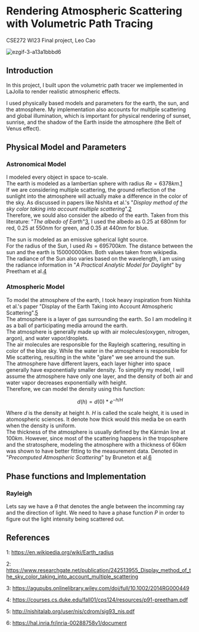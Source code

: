 # Rendering Atmospheric Scattering with Volumetric Path Tracing
CSE272 WI23 Final project, Leo Cao

![ezgif-3-a13a1bbbd6](https://user-images.githubusercontent.com/49463679/227759202-ad77364c-cf2a-4d06-9843-90cbce4a82d4.gif)

## Introduction

In this project, I built upon the volumetric path tracer we implemented in LaJolla
to render realistic atmospheric effects.  

I used physically based models and parameters for the earth, 
the sun, and the atmosphere. My implementation also accounts for multiple scattering and global illumination, which is important 
for physical rendering of sunset, sunrise, and the shadow of the Earth inside the atmosphere (the Belt of Venus effect).

## Physical Model and Parameters

  ### Astronomical Model
  I modeled every object in space to-scale.  
  The earth is modeled as a lambertian sphere with radius $Re = 6378 km$.[1]  
  If we are considering multiple scattering, the ground reflection of the sunlight into the atmosphere will actually make a difference in 
  the color of the sky. As discussed in papers like Nishita et al.'s "_Display method of the sky color taking into account multiple scattering_".[2]  
  Therefore, we sould also consider the albedo of the earth. Taken from this literature: "_The albedo of Earth_"[3], I used the albedo as 0.25 at 680nm for red, 
  0.25 at 550nm for green, and 0.35 at 440nm for blue.
  
  The sun is modeled as an emissive spherical light source.  
  For the radius of the Sun, I used $Rs = 695700 km$. The distance between the sun and the earth is $150000000km$. Both values taken from wikipedia.  
  The radiance of the Sun also varies based on the wavelength, I am using the radiance information in "_A Practical Analytic Model for Daylight_" by 
  Preetham et al.[4]
  
  ### Atmospheric Model
  To model the atmosphere of the earth, I took heavy inspiration from Nishita et al.'s paper "Display of the Earth Taking into Account Atmospheric Scattering".[5]  
  The atmosphere is a layer of gas surrounding the earth. So I am modeling it as a ball of participating media arround the earth.  
  The atmosphere is generally made up with air molecules(oxygen, nitrogen, argon), and water vapor/droplets.  
  The air molecules are responsible for the Rayleigh scattering, resulting in color of the blue sky. While the water in the atmosphere is responsible 
  for Mie scattering, resulting in the white "glare" we see arround the sun.  
  The atmosphere have different layers, each layer higher into space generally have exponentially smaller density. To simplify my model, I will assume the atmosphere 
  have only one layer, and the density of both air and water vapor decreases exponentially with height.  
  Therefore, we can model the density using this function: 
  
  $$ d(h) = d(0)*e^{-h/H} $$
  
  Where $d$ is the density at height $h$. $H$ is called the scale height, it is used in atomospheric sciences. It denote how thick would this media be on earth when the density is uniform.  
  The thickness of the atmosphere is usually defined by the Kármán line at $100km$.
  However, since most of the scattering happens in the troposphere and the stratosphere, 
  modeling the atmosphere with a thickness of $60km$ was shown to have better fitting to the measurement data. Denoted in "_Precomputed Atmospheric Scattering_" 
  by Bruneton et al.[6] 
  
## Phase functions and Implementation

  ### Rayleigh 
  Lets say we have a $\theta$ that denotes the angle between the incomming ray and the direction of light. We need to have a phase function $P$ in order to 
  figure out the light intensity being scattered out.  
  
  
## References
[1]: <https://en.wikipedia.org/wiki/Earth_radius>  
1: https://en.wikipedia.org/wiki/Earth_radius

[2]: <https://www.researchgate.net/publication/242513955_Display_method_of_the_sky_color_taking_into_account_multiple_scattering>
2: https://www.researchgate.net/publication/242513955_Display_method_of_the_sky_color_taking_into_account_multiple_scattering

[3]: <https://agupubs.onlinelibrary.wiley.com/doi/full/10.1002/2014RG000449>
3: https://agupubs.onlinelibrary.wiley.com/doi/full/10.1002/2014RG000449

[4]: https://courses.cs.duke.edu/fall01/cps124/resources/p91-preetham.pdf
4: https://courses.cs.duke.edu/fall01/cps124/resources/p91-preetham.pdf

[5]: http://nishitalab.org/user/nis/cdrom/sig93_nis.pdf
5: http://nishitalab.org/user/nis/cdrom/sig93_nis.pdf

[6]: https://hal.inria.fr/inria-00288758v1/document
6: https://hal.inria.fr/inria-00288758v1/document

